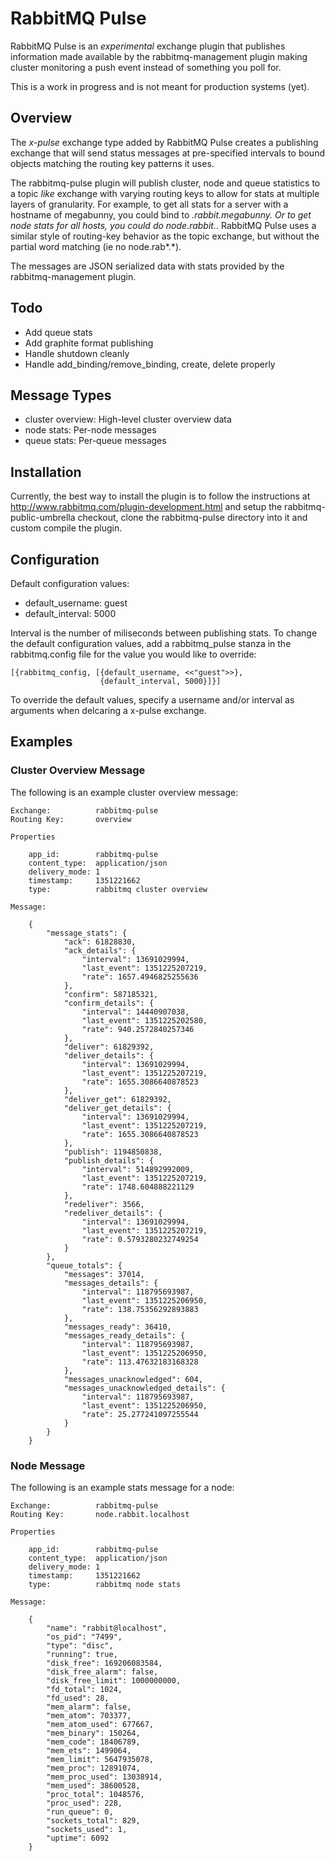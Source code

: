 RabbitMQ Pulse
==============
RabbitMQ Pulse is an *experimental* exchange plugin that publishes information made available by the rabbitmq-management
plugin making cluster monitoring a push event instead of something you poll for.

This is a work in progress and is not meant for production systems (yet).

Overview
--------
The *x-pulse* exchange type added by RabbitMQ Pulse creates a publishing exchange that will send status messages at pre-specified
intervals to bound objects matching the routing key patterns it uses.

The rabbitmq-pulse plugin will publish cluster, node and queue statistics to a topic *like* exchange with varying routing keys to
 allow for stats at multiple layers of granularity. For example, to get all stats for a server with a hostname of megabunny,
 you could bind to *.rabbit.megabunny. Or to get node stats for all hosts, you could do node.rabbit.*.  RabbitMQ Pulse uses
 a similar style of routing-key behavior as the topic exchange, but without the partial word matching (ie no node.rab*.*).

The messages are JSON serialized data with stats provided by the rabbitmq-management plugin.

Todo
----
- Add queue stats
- Add graphite format publishing
- Handle shutdown cleanly
- Handle add_binding/remove_binding, create, delete properly

Message Types
-------------
- cluster overview: High-level cluster overview data
- node stats: Per-node messages
- queue stats: Per-queue messages

Installation
------------
Currently, the best way to install the plugin is to follow the instructions at http://www.rabbitmq.com/plugin-development.html and
setup the rabbitmq-public-umbrella checkout, clone the rabbitmq-pulse directory into it and custom compile the plugin.

Configuration
-------------
Default configuration values:

- default_username: guest
- default_interval: 5000

Interval is the number of miliseconds between publishing stats. To change the default configuration values, add a
rabbitmq_pulse stanza in the rabbitmq.config file for the value you would like to override:

    [{rabbitmq_config, [{default_username, <<"guest">>},
                        {default_interval, 5000}]}]

To override the default values, specify a username and/or interval as arguments when delcaring a x-pulse exchange.

Examples
--------

### Cluster Overview Message

The following is an example cluster overview message:

    Exchange:          rabbitmq-pulse
    Routing Key:       overview

    Properties

        app_id:        rabbitmq-pulse
        content_type:  application/json
        delivery_mode: 1
        timestamp:     1351221662
        type:          rabbitmq cluster overview

    Message:

        {
            "message_stats": {
                "ack": 61828830,
                "ack_details": {
                    "interval": 13691029994,
                    "last_event": 1351225207219,
                    "rate": 1657.4946825255636
                },
                "confirm": 587185321,
                "confirm_details": {
                    "interval": 14440907038,
                    "last_event": 1351225202580,
                    "rate": 940.2572840257346
                },
                "deliver": 61829392,
                "deliver_details": {
                    "interval": 13691029994,
                    "last_event": 1351225207219,
                    "rate": 1655.3086640878523
                },
                "deliver_get": 61829392,
                "deliver_get_details": {
                    "interval": 13691029994,
                    "last_event": 1351225207219,
                    "rate": 1655.3086640878523
                },
                "publish": 1194850838,
                "publish_details": {
                    "interval": 514892992009,
                    "last_event": 1351225207219,
                    "rate": 1748.604888221129
                },
                "redeliver": 3566,
                "redeliver_details": {
                    "interval": 13691029994,
                    "last_event": 1351225207219,
                    "rate": 0.5793280232749254
                }
            },
            "queue_totals": {
                "messages": 37014,
                "messages_details": {
                    "interval": 118795693987,
                    "last_event": 1351225206950,
                    "rate": 138.75356292893883
                },
                "messages_ready": 36410,
                "messages_ready_details": {
                    "interval": 118795693987,
                    "last_event": 1351225206950,
                    "rate": 113.47632183168328
                },
                "messages_unacknowledged": 604,
                "messages_unacknowledged_details": {
                    "interval": 118795693987,
                    "last_event": 1351225206950,
                    "rate": 25.277241097255544
                }
            }
        }



### Node Message

The following is an example stats message for a node:

    Exchange:          rabbitmq-pulse
    Routing Key:       node.rabbit.localhost

    Properties

        app_id:        rabbitmq-pulse
        content_type:  application/json
        delivery_mode: 1
        timestamp:     1351221662
        type:          rabbitmq node stats

    Message:

        {
            "name": "rabbit@localhost",
            "os_pid": "7499",
            "type": "disc",
            "running": true,
            "disk_free": 169206083584,
            "disk_free_alarm": false,
            "disk_free_limit": 1000000000,
            "fd_total": 1024,
            "fd_used": 28,
            "mem_alarm": false,
            "mem_atom": 703377,
            "mem_atom_used": 677667,
            "mem_binary": 150264,
            "mem_code": 18406789,
            "mem_ets": 1499064,
            "mem_limit": 5647935078,
            "mem_proc": 12891074,
            "mem_proc_used": 13038914,
            "mem_used": 38600528,
            "proc_total": 1048576,
            "proc_used": 228,
            "run_queue": 0,
            "sockets_total": 829,
            "sockets_used": 1,
            "uptime": 6092
        }
